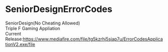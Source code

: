 # SeniorDesignErrorCodes
SeniorDesign(No Cheating Allowed)
<br />
Triple F Gaming Appliation
<br />
Current Release:https://www.mediafire.com/file/tg5kzrhj5sjap7u/ErrorCodesApplicationV2.exe/file
